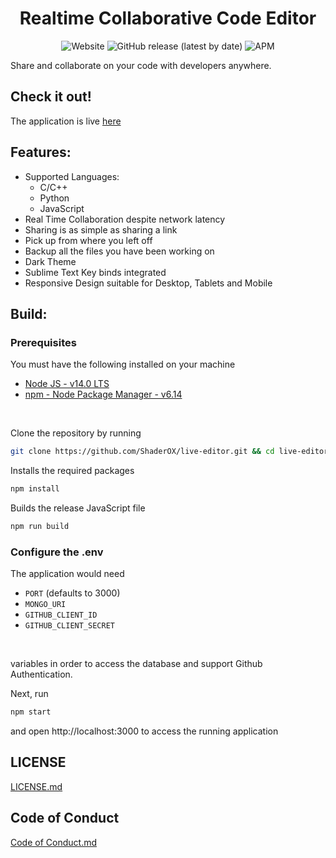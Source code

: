 
<h1 align="center"> Realtime Collaborative Code Editor </h1>


<p align="center">

<img alt="Website" src="https://img.shields.io/website?down_color=red&down_message=offline&style=plastic&up_color=green&up_message=online&url=https%3A%2F%2Fbocks-editor.uaenorth.cloudapp.azure.com%2F">

<img alt="GitHub release (latest by date)" src="https://img.shields.io/github/v/release/ShaderOX/live-editor?style=plastic">

<img alt="APM" src="https://img.shields.io/apm/l/npm?style=plastic">

</p>

Share and collaborate on your code with developers anywhere.

## Check it out!
The application is live [here](https://bocks-editor.uaenorth.cloudapp.azure.com)

## Features:
* Supported Languages: 
    * C/C++
    * Python
    * JavaScript
* Real Time Collaboration despite network latency
* Sharing is as simple as sharing a link
* Pick up from where you left off
* Backup all the files you have been working on
* Dark Theme
* Sublime Text Key binds integrated
* Responsive Design suitable for Desktop, Tablets and Mobile


## Build:

### Prerequisites 
You must have the following installed on your machine
* [Node JS - v14.0 LTS](https://nodejs.org/en/download/)
* [npm - Node Package Manager - v6.14](https://nodejs.org/en/download/)


<br /> 

Clone the repository by running

```bash
git clone https://github.com/ShaderOX/live-editor.git && cd live-editor 
```

Installs the required packages
```bash
npm install 
```

Builds the release JavaScript file
```bash
npm run build
```

### Configure the .env 
The application would need

* `PORT` (defaults to 3000)  
* `MONGO_URI` 
* `GITHUB_CLIENT_ID` 
* `GITHUB_CLIENT_SECRET` 
<br />

variables in order to access the database and support Github Authentication.

Next, run 
```bash
npm start
```
and open http://localhost:3000 to access the running application

## LICENSE
[LICENSE.md](./LICENSE.md)

## Code of Conduct 
[Code of Conduct.md](./docs/CODE_OF_CONDUCT.md)
